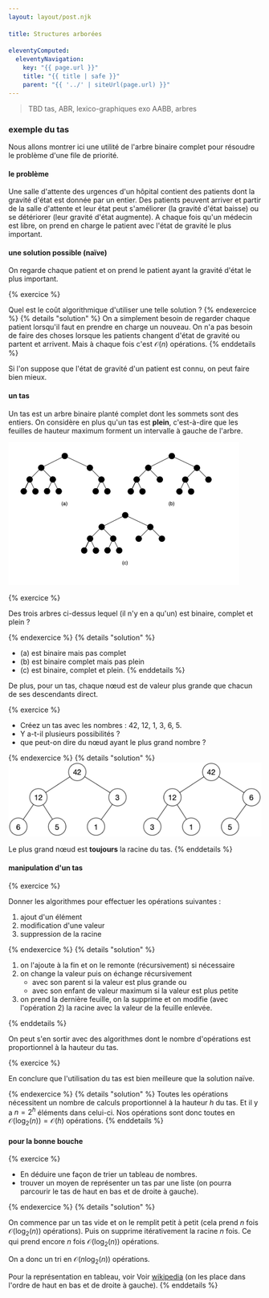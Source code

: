```yaml
---
layout: layout/post.njk

title: Structures arborées

eleventyComputed:
  eleventyNavigation:
    key: "{{ page.url }}"
    title: "{{ title | safe }}"
    parent: "{{ '../' | siteUrl(page.url) }}"
---
```



> TBD tas, ABR, lexico-graphiques
> exo AABB, arbres

### exemple du tas

Nous allons montrer ici une utilité de l'arbre binaire complet pour résoudre le problème d'une file de priorité.

#### le problème

Une salle d'attente des urgences d'un hôpital contient des patients dont la gravité d'état est donnée par un entier. Des patients peuvent arriver et partir de la salle d'attente et leur état peut s'améliorer (la gravité d'état baisse) ou se détériorer (leur gravité d'état augmente). A chaque fois qu'un médecin est libre, on prend en charge le patient avec l'état de gravité le plus important.

#### une solution possible (naïve)

On regarde chaque patient et on prend le patient ayant la gravité d'état le plus important.

{% exercice %}

Quel est le coût algorithmique d'utiliser une telle solution ?
{% endexercice %}
{% details "solution" %}
On a simplement besoin de regarder chaque patient lorsqu'il faut en prendre en charge un nouveau. On n'a pas besoin de faire des choses lorsque les patients changent d'état de gravité ou partent et arrivent. Mais à chaque fois c'est $\mathcal{O}(n)$ opérations.
{% enddetails %}

Si l'on suppose que l'état de gravité d'un patient est connu, on peut faire bien mieux.

#### un tas

Un tas est un arbre binaire planté complet dont les sommets sont des entiers. On considère en plus qu'un tas est **plein**, c'est-à-dire que les feuilles de hauteur maximum forment un intervalle à gauche de l'arbre.

![arbre_plante_tas_?](../assets/img/arbre_plante_tas_abc.png)

{% exercice %}

Des trois arbres ci-dessus lequel (il n'y en a qu'un) est binaire, complet et plein ?

{% endexercice %}
{% details "solution" %}

- (a) est binaire mais pas complet
- (b) est binaire complet mais pas plein
- (c) est binaire, complet et plein.
  {% enddetails %}

De plus, pour un tas, chaque nœud est de valeur plus grande que chacun de ses descendants direct.

{% exercice %}

- Créez un tas avec les nombres : 42, 12, 1, 3, 6, 5.
- Y a-t-il plusieurs possibilités ?
- que peut-on dire du nœud ayant le plus grand nombre ?

{% endexercice %}
{% details "solution" %}
![tas possibles](../assets/img/tas_2-possibilites.png)

Le plus grand nœud est **toujours** la racine du tas.
{% enddetails %}

#### manipulation d'un tas

{% exercice %}

Donner les algorithmes pour effectuer les opérations suivantes :

1. ajout d'un élément
2. modification d'une valeur
3. suppression de la racine

{% endexercice %}
{% details "solution" %}

1. on l'ajoute à la fin et on le remonte (récursivement) si nécessaire
2. on change la valeur puis on échange récursivement
   - avec son parent si la valeur est plus grande ou
   - avec son enfant de valeur maximum si la valeur est plus petite
3. on prend la dernière feuille, on la supprime et on modifie (avec l'opération 2) la racine avec la valeur de la feuille enlevée.

{% enddetails %}

On peut s'en sortir avec des algorithmes dont le nombre d'opérations est proportionnel à la hauteur du tas.

{% exercice %}

En conclure que l'utilisation du tas est bien meilleure que la solution naïve.

{% endexercice %}
{% details "solution" %}
Toutes les opérations nécessitent un nombre de calculs proportionnel à la hauteur $h$ du tas. Et il y a $n = 2^h$ éléments dans celui-ci. Nos opérations sont donc toutes en $\mathcal{O}(\log_2(n)) = \mathcal{O}(h)$ opérations.
{% enddetails %}

#### pour la bonne bouche

{% exercice %}

- En déduire une façon de trier un tableau de nombres.
- trouver un moyen de représenter un tas par une liste (on pourra parcourir le tas de haut en bas et de droite à gauche).

{% endexercice %}
{% details "solution" %}

On commence par un tas vide et on le remplit petit à petit (cela prend $n$ fois $\mathcal{O}(\log_2(n))$ opérations). Puis on supprime itérativement la racine $n$ fois. Ce qui prend encore $n$ fois $\mathcal{O}(\log_2(n))$ opérations.

On a donc un tri en $\mathcal{O}(n\log_2(n))$ opérations.

Pour la représentation en tableau, voir Voir [wikipedia](<https://fr.wikipedia.org/wiki/Tas_(informatique)>) (on les place dans l'ordre de haut en bas et de droite à gauche).
{% enddetails %}
